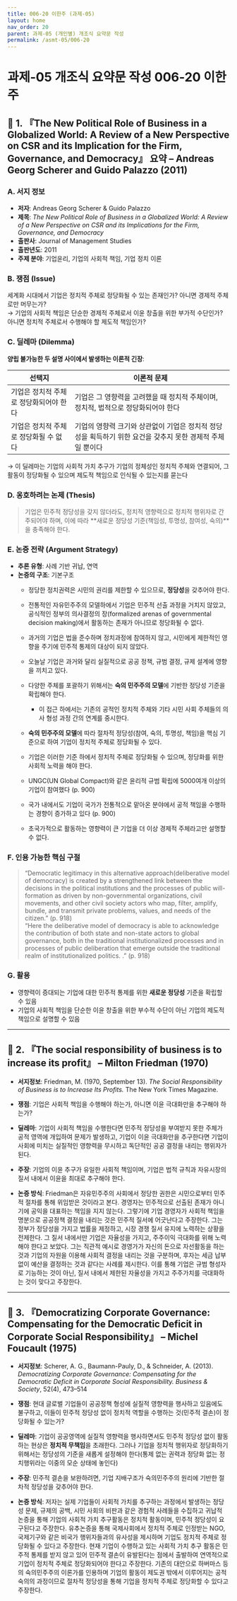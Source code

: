 ```yaml
---
title: 006-20 이한주 (과제-05)
layout: home
nav_order: 20
parent: 과제-05 (개인별) 개조식 요약문 작성
permalink: /asmt-05/006-20
---
```


# 과제-05 개조식 요약문 작성 006-20 이한주 

## 📘 1. 『The New Political Role of Business in a Globalized World: A Review of a New Perspective on CSR and its Implication for the Firm, Governance, and Democracy』 요약 – Andreas Georg Scherer and Guido Palazzo (2011)

### A. 서지 정보  
- **저자**: Andreas Georg Scherer & Guido Palazzo  
- **제목**: *The New Political Role of Business in a Globalized World: A Review of a New Perspective on CSR and its Implications for the Firm, Governance, and Democracy*  
- **출판사**: Journal of Management Studies 
- **출판년도**: 2011
- **주제 분야**: 기업윤리, 기업의 사회적 책임, 기업 정치 이론


### B. 쟁점 (Issue)  
세계화 시대에서 기업은 정치적 주체로 정당화될 수 있는 존재인가? 아니면 경제적 주체로만 머무는가?  
→ 기업의 사회적 책임은 단순한 경제적 주체로서 이윤 창출을 위한 부가적 수단인가? 아니면 정치적 주체로서 수행해야 할 제도적 책임인가?


### C. 딜레마 (Dilemma)  
**양립 불가능한 두 설명 사이에서 발생하는 이론적 긴장**:

| 선택지 | 이론적 문제 |
|--------|-------------|
| 기업은 정치적 주체로 정당화되어야 한다 | 기업은 그 영향력을 고려했을 때 정치적 주체이며, 정치적, 법적으로 정당화되어야 한다 |
| 기업은 정치적 주체로 정당화될 수 없다 | 기업의 영향력 크기와 상관없이 기업은 정치적 정당성을 획득하기 위한 요건을 갖추지 못한 경제적 주체일 뿐이다 |

→ 이 딜레마는 기업의 사회적 가치 추구가 기업의 정체성인 정치적 주체와 연결되어, 그 활동이 정당화될 수 있으며 제도적 책임으로 인식될 수 있는지를 묻는다


### D. 옹호하려는 논제 (Thesis)  
> 기업은 민주적 정당성을 갖지 않더라도, 정치적 영향력으로 정치적 행위자로 간주되어야 하며, 이에 따라 **새로운 정당성 기준(책임성, 투명성, 참여성, 숙의)**을 충족해야 한다.

### E. 논증 전략 (Argument Strategy)  
- **추론 유형**: 사례 기반 귀납, 연역  
- **논증의 구조**:
  기본구조
  - 정당한 정치권력은 시민의 권리를 제한할 수 있으므로, **정당성**을 갖추어야 한다.
  - 전통적인 자유민주주의 모델하에서 기업은 민주적 선출 과정을 거치지 않았고, 공식적인 정부의 의사결정의 장(formalized arenas of governmental decision making)에서 활동하는 존재가 아니므로 정당화될 수 없다. 
  - 과거의 기업은 법을 준수하며 정치과정에 참여하지 않고, 시민에게 제한적인 영향을 주기에 민주적 통제의 대상이 되지 않았다. 
  - 오늘날 기업은 과거와 달리 실질적으로 공공 정책, 규범 결정, 규제 설계에 영향을 끼치고 있다. 
  - 다양한 주체를 포괄하기 위해서는 **숙의 민주주의 모델**에 기반한 정당성 기준을 확립해야 한다.
    - 이 접근 하에서는 기존의 공적인 정치적 주체와 기타 시민 사회 주체들의 의사 형성 과정 간의 연계를 중시한다.
  - **숙의 민주주의 모델**에 따라 절차적 정당성(참여, 숙의, 투명성, 책임)을 핵심 기준으로 하여 기업이 정치적 주체로 정당화될 수 있다.
  - 기업은 이러한 기준 하에서 정치적 주체로 정당화될 수 있으며, 정당화를 위한 사회적 노력을 해야 한다. 
 
  - UNGC(UN Global Compact)와 같은 윤리적 규범 확립에 5000여개 이상의 기업이 참여했다 (p. 900)
  - 국가 내에서도 기업이 국가가 전통적으로 맡아온 분야에서 공적 책임을 수행하는 경향이 증가하고 있다 (p. 900)
  - 초국가적으로 활동하는 영향력이 큰 기업을 더 이상 경제적 주체라고만 설명할 수 없다.


### F. 인용 가능한 핵심 구절
> “Democratic legitimacy in this alternative approach(deliberative model of democracy) is created by a strengthened link between the decisions in the political institutions and the processes of public will-formation as driven by non-governmental organizations, civil movements, and other civil society actors who map, filter, amplify, bundle, and transmit private problems, values, and needs of the citizen.” (p. 918)  
> “Here the deliberative model of democracy is able to acknowledge the contribution of both state and non-state actors to global governance, both in the traditional institutionalized processes and in processes of public deliberation that emerge outside the traditional realm of institutionalized politics. .” (p. 918)


### G. 활용
- 영향력이 증대되는 기업에 대한 민주적 통제를 위한 **새로운 정당성** 기준을 확립할 수 있음
- 기업의 사회적 책임을 단순한 이윤 창출을 위한 부수적 수단이 아닌 기업의 제도적 책임으로 설명할 수 있음

---

## 📘 2. 『The social responsibility of business is to increase its profit』 – Milton Friedman (1970)

- **서지정보**: Friedman, M. (1970, September 13). *The Social Responsibility of Business is to Increase Its Profits.* The New York Times Magazine.

- **쟁점**: 기업은 사회적 책임을 수행해야 하는가, 아니면 이윤 극대화만을 추구해야 하는가?  
- **딜레마**: 기업이 사회적 책임을 수행한다면 민주적 정당성을 부여받지 못한 주체가 공적 영역에 개입하여 문제가 발생하고, 기업이 이윤 극대화만을 추구한다면 기업이 사회에 미치는 실질적인 영향력을 무시하고 독단적인 공공 결정을 내리는 행위자가 된다. 
- **주장**: 기업의 이윤 추구가 유일한 사회적 책임이며, 기업은 법적 규칙과 자유시장의 질서 내에서 이윤을 최대로 추구해야 한다. 
- **논증 방식**: Friedman은 자유민주주의 사회에서 정당한 권한은 시민으로부터 민주적 절차를 통해 위임받은 것이라고 본다. 경영자는 민주적으로 선출된 존재가 아니기에 공익을 대표하는 책임을 지지 않는다. 그렇기에 기업 경영자가 사회적 책임을 명분으로 공공정책 결정을 내리는 것은 민주적 질서에 어긋난다고 주장한다. 그는 정부가 정당성을 가지고 법률을 제정하고, 시장 경쟁 질서 유지에 노력하는 상황을 전제한다. 그 질서 내에서만 기업은 자율성을 가지고, 주주이익 극대화를 위해 노력해야 한다고 보았다. 그는 직관적 예시로 경영가가 자신의 돈으로 자선활동을 하는 것과 기업의 자원을 이용해 사회적 결정을 내리는 것을 구분하며, 후자는 세금 납부 없이 예산을 결정하는 것과 같다는 사례를 제시한다. 이를 통해 기업은 규범 형성자로 기능하는 것이 아닌, 질서 내에서 제한된 자율성을 가지고 주주가치를 극대화하는 것이 맞다고 주장한다. 

---

## 📘 3. 『Democratizing Corporate Governance: Compensating for the Democratic Deficit in Corporate Social Responsibility』 – Michel Foucault (1975)

- **서지정보**: Scherer, A. G., Baumann-Pauly, D., & Schneider, A. (2013). *Democratizing Corporate Governance: Compensating for the Democratic Deficit in Corporate Social Responsibility. Business & Society*, 52(4), 473–514

- **쟁점**: 현대 글로벌 기업들이 공공정책 형성에 실질적 영향력을 행사하고 있음에도 불구하고, 이들이 민주적 정당성 없이 정치적 역할을 수행하는 것(민주적 결손)이 정당화될 수 있는가?
- **딜레마**: 기업이 공공영역에 실질적 영향력을 행사하면서도 민주적 정당성 없이 활동하는 현상은 **정치적 무책임**을 초래한다. 그러나 기업을 정치적 행위자로 정당화하기 위해서는 정당성의 기준을 새롭게 설정해야 한다(통제 없는 권력과 정당화 없는 정치행위라는 이중의 모순 상태에 놓인다)
- **주장**: 민주적 결손을 보완하려면, 기업 지배구조가 숙의민주주의 원리에 기반한 절차적 정당성을 갖추어야 한다. 
- **논증 방식**: 저자는 실제 기업들이 사회적 가치를 추구하는 과정에서 발생하는 정당성 문제, 규제의 공백, 시민 사회의 비판과 같은 경험적 사례들을 수집하고 귀납적 논증을 통해 기업의 사회적 가치 추구활동은 정치적 활동이며, 민주적 정당성이 요구된다고 주장한다. 유추논증을 통해 국제사회에서 정치적 주체로 인정받는 NGO, 국제기구와 같은 비국가 행위자들과의 유사성을 제시하며 기업도 정치적 주체로 정당화될 수 있다고 주장한다. 현재 기업이 수행하고 있는 사회적 가치 추구 활동은 민주적 통제를 받지 않고 있어 민주적 결손이 유발된다는 점에서 출발하여 연역적으로 기업이 정치적 주체로 정당화되어야 한다고 주장한다. 기존의 대안으로 하버마스 등의 숙의민주주의 이론가를 인용하며 기업의 활동이 제도권 밖에서 이루어지는 공적 숙의의 과정이므로 절차적 정당성을 통해 기업을 정치적 주체로 정당화할 수 있다고 주장한다. 